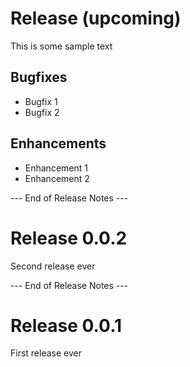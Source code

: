 # Release (upcoming)

This is some sample text

## Bugfixes
* Bugfix 1
* Bugfix 2

## Enhancements
* Enhancement 1
* Enhancement 2

--- End of Release Notes ---

# Release 0.0.2

Second release ever

--- End of Release Notes ---

# Release 0.0.1

First release ever